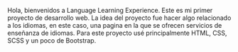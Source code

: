 Hola, bienvenidos a Language Learning Experience. Este es mi primer proyecto de desarrollo web. La idea del proyecto fue hacer algo relacionado a los idiomas, 
en este caso, una pagina en la que se ofrecen servicios de enseñanza de idiomas. Para este proyecto usé principalmente HTML, CSS, SCSS y un poco de Bootstrap.
